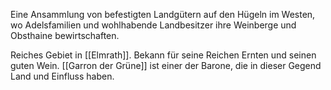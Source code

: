  Eine Ansammlung von befestigten Landgütern auf den Hügeln im Westen, wo Adelsfamilien und wohlhabende Landbesitzer ihre Weinberge und Obsthaine bewirtschaften.
 
Reiches Gebiet in [[Elmrath]]. Bekann für seine Reichen Ernten und seinen guten Wein. [[Garron der Grüne]] ist einer der Barone, die in dieser Gegend Land und Einfluss haben.
